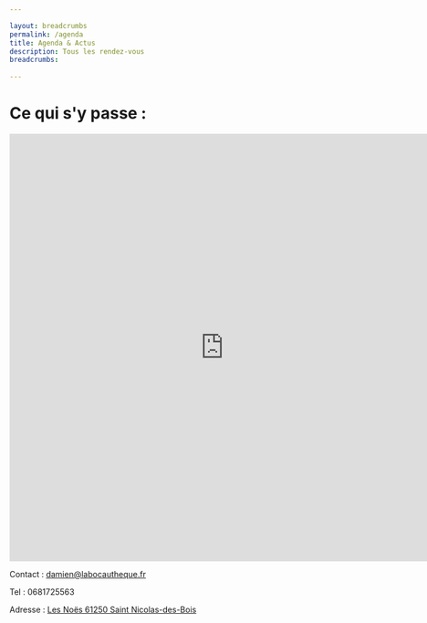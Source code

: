 ```yaml
---

layout: breadcrumbs
permalink: /agenda
title: Agenda & Actus
description: Tous les rendez-vous
breadcrumbs:
  
---
```



# Ce qui s'y passe :

<iframe src="https://calendar.google.com/calendar/embed?src=9n8ifmcj5qb2u6qh1bgsdj215k%40group.calendar.google.com&ctz=Europe%2FParis" style="border: 0" width="750" height="750" frameborder="0" scrolling="no"></iframe>

Contact : damien@labocautheque.fr

Tel : 0681725563

Adresse : [Les Noës 61250 Saint Nicolas-des-Bois](https://www.google.com/maps/place/Les+No%C3%ABs,+61250+Saint-Nicolas-des-Bois/data=!4m2!3m1!1s0x4809e20eb4ca68c7:0xa1bfde62ea680501?sa=X&ved=2ahUKEwjbtbakwaT1AhWHBGMBHYHHDksQ8gF6BAgPEAE)
